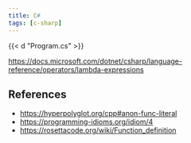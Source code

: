 ```yaml
---
title: C#
tags: [c-sharp]
---
```


{{< d "Program.cs" >}}

<https://docs.microsoft.com/dotnet/csharp/language-reference/operators/lambda-expressions>

## References

- <https://hyperpolyglot.org/cpp#anon-func-literal>
- <https://programming-idioms.org/idiom/4>
- <https://rosettacode.org/wiki/Function_definition>
